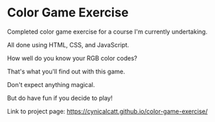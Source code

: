 # Color Game Exercise
Completed color game exercise for a course I'm currently undertaking.

All done using HTML, CSS, and JavaScript.

How well do you know your RGB color codes?

That's what you'll find out with this game.

Don't expect anything magical.

But do have fun if you decide to play!

Link to project page: https://cynicalcatt.github.io/color-game-exercise/
